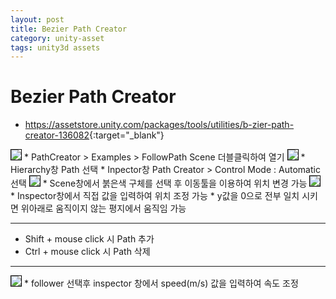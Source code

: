 ```yaml
---
layout: post
title: Bezier Path Creator
category: unity-asset
tags: unity3d assets
---
```


# Bezier Path Creator
* <https://assetstore.unity.com/packages/tools/utilities/b-zier-path-creator-136082>{:target="_blank"}

<img style='border:solid 1px black;' src="https://image.onethelab.com/resized/1729048775.jpg" />
* PathCreator > Examples > FollowPath Scene 더블클릭하여 열기

<img style='border:solid 1px black;' src="https://image.onethelab.com/resized/1729048872.jpg" />
* Hierarchy창 Path 선택
* Inpector창 Path Creator > Control Mode : Automatic 선택

<img style='border:solid 1px black;' src="https://image.onethelab.com/resized/1729049001.jpg" />
* Scene창에서 붉은색 구체를 선택 후 이동툴을 이용하여 위치 변경 가능

<img style='border:solid 1px black;' src="https://image.onethelab.com/resized/1729049067.jpg" />
* Inspector창에서 직접 값을 입력하여 위치 조정 가능
* y값을 0으로 전부 일치 시키면 위아래로 움직이지 않는 평지에서 움직임 가능

---

* Shift + mouse click 시 Path 추가
* Ctrl + mouse click 시 Path 삭제

---

<img style='border:solid 1px black;' src="https://image.onethelab.com/resized/1729057944.jpg" />
* follower 선택후 inspector 창에서 speed(m/s) 값을 입력하여 속도 조정